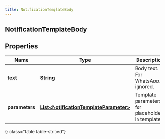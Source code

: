 ```yaml
---
title: NotificationTemplateBody
---
```


## NotificationTemplateBody

## Properties

| Name           | Type                                                                                                   | Description                                       | Notes      |
| -------------- | ------------------------------------------------------------------------------------------------------ | ------------------------------------------------- | ---------- |
| **text**       | <!----><!---->**String**<!---->                                                                        | Body text. For WhatsApp, ignored.                 | [optional] |
| **parameters** | <!----><!---->[**List&lt;NotificationTemplateParameter&gt;**](NotificationTemplateParameter.md)<!----> | Template parameters for placeholders in template. |            |

{: class="table table-striped"}
